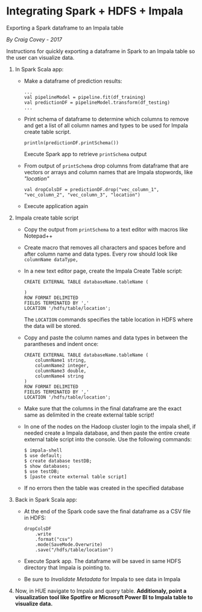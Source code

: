 # Integrating Spark + HDFS + Impala
Exporting a Spark dataframe to an Impala table

_By Craig Covey - 2017_

Instructions for quickly exporting a dataframe in Spark to an Impala table so the user can visualize data.

1. In Spark Scala app:

	* Make a dataframe of prediction results: 

		```
		...
		val pipelineModel = pipeline.fit(df_training)
		val predictionDF = pipelineModel.transform(df_testing)
		...
		```
	* Print schema of dataframe to determine which columns to remove and get a list of all column names and types to be used for Impala create table script.
	
		```
		println(predictionDF.printSchema())
		```
		Execute Spark app to retrieve `printSchema` output
	* From output of `printSchema` drop columns from dataframe that are vectors or arrays and column names that are Impala stopwords, like _"location"_

		```
		val dropColsDF = predictionDF.drop("vec_column_1", "vec_column_2", "vec_column_3", "location")
		```
		
	* Execute application again
2. Impala create table script

	* Copy the output from `printSchema` to a text editor with macros like Notepad++
	* Create macro that removes all characters and spaces before and after column name and data types. Every row should look like `columnName dataType, `
	* In a new text editor page, create the Impala Create Table script: 

		```
		CREATE EXTERNAL TABLE databaseName.tableName (
		
		)
		ROW FORMAT DELIMITED
		FIELDS TERMINATED BY ','
		LOCATION '/hdfs/table/location';
		```
		The `LOCATION` commands specifies the table location in HDFS where the data will be stored.
		
	* Copy and paste the column names and data types in between the parantheses and indent once:

		```
		CREATE EXTERNAL TABLE databaseName.tableName (
			columnName1 string,
			columnName2 integer,
			columnName3 double,
			columnName4 string
		)
		ROW FORMAT DELIMITED
		FIELDS TERMINATED BY ','
		LOCATION '/hdfs/table/location';
		```
	* Make sure that the columns in the final dataframe are the exact same as delimited in the create external table script!
	* In one of the nodes on the Hadoop cluster login to the impala shell, if needed create a Impala database, and then paste the entire create external table script into the console. Use the following commands:

		```
		$ impala-shell
		$ use default;
		$ create database testDB;
		$ show databases;
		$ use testDB;
		$ [paste create external table script]
		```
	* If no errors then the table was created in the specified database
3. Back in Spark Scala app:

	* At the end of the Spark code save the final dataframe as a CSV file in HDFS:

		```
		dropColsDF
			.write
			.format("csv")
			.mode(SaveMode.Overwrite)
			.save("/hdfs/table/location")
		```
	* Execute Spark app. The dataframe will be saved in same HDFS directory that Impala is pointing to. 
	* Be sure to _Invalidate Metadata_ for Impala to see data in Impala
4. Now, in HUE navigate to Impala and query table. **Additionaly, point a visualization tool like Spotfire or Microsoft Power BI to Impala table to visualize data.**


